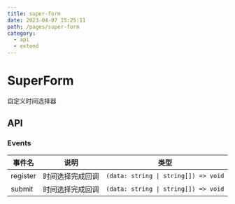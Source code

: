 ```yaml
---
title: super-form
date: 2023-04-07 15:25:11
path: /pages/super-form
category:
  - api
  - extend
---
```


# SuperForm

自定义时间选择器
<!-- more -->

## API

### Events

| 事件名    | 说明       | 类型                                   |
|--------|----------|--------------------------------------|
| register | 时间选择完成回调 | `(data: string \| string[]) => void` |
| submit | 时间选择完成回调 | `(data: string \| string[]) => void` |
